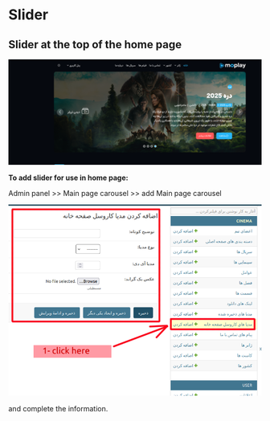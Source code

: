 # Slider
## Slider at the top of the home page
![slider](../../images/slider.png)

**To add slider for use in home page:**

Admin panel >> Main page carousel >> add Main page carousel

![add slider](../../images/add-slider.png)

and complete the information.
